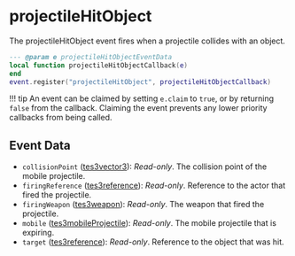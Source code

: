 # projectileHitObject

The projectileHitObject event fires when a projectile collides with an object.

```lua
--- @param e projectileHitObjectEventData
local function projectileHitObjectCallback(e)
end
event.register("projectileHitObject", projectileHitObjectCallback)
```

!!! tip
	An event can be claimed by setting `e.claim` to `true`, or by returning `false` from the callback. Claiming the event prevents any lower priority callbacks from being called.

## Event Data

* `collisionPoint` ([tes3vector3](../../types/tes3vector3)): *Read-only*. The collision point of the mobile projectile.
* `firingReference` ([tes3reference](../../types/tes3reference)): *Read-only*. Reference to the actor that fired the projectile.
* `firingWeapon` ([tes3weapon](../../types/tes3weapon)): *Read-only*. The weapon that fired the projectile.
* `mobile` ([tes3mobileProjectile](../../types/tes3mobileProjectile)): *Read-only*. The mobile projectile that is expiring.
* `target` ([tes3reference](../../types/tes3reference)): *Read-only*. Reference to the object that was hit.

